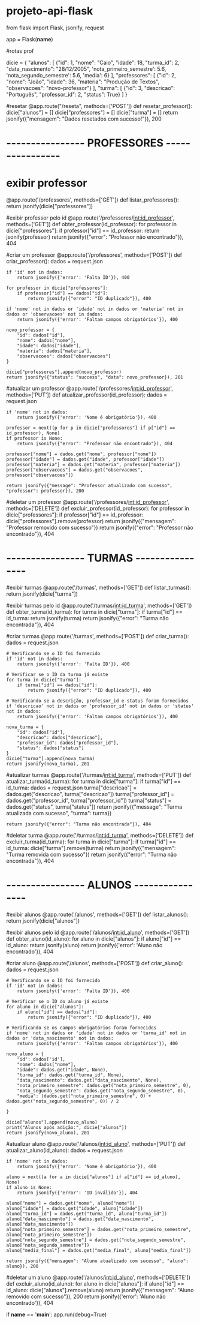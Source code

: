 # projeto-api-flask
from flask import Flask, jsonify, request

app = Flask(__name__)

#rotas prof

dicie = { 
    "alunos": [
        {"id": 1, "nome": "Caio", "idade": 18, "turma_id": 2, "data_nascimento": "28/12/2005", 'nota_primeiro_semestre': 5.6, 'nota_segundo_semestre': 5.6, 'media': 6}
    ],
    "professores": [
        {"id": 2, "nome": "João", "idade": 36, "materia": "Produção de Textos", "observacoes": "novo-professor"}
    ],
    "turma": [
        {"id": 3, "descricao": "Português", "professor_id": 2, "status": True}
    ]
}

#resetar
@app.route("/reseta", methods=['POST'])
def resetar_professor():
    dicie["alunos"] = []
    dicie["professores"] = []
    dicie["turma"] = []
    return jsonify({"mensagem": "Dados resetados com sucesso!"}), 200

# ---------------- PROFESSORES ----------------
# exibir professor
@app.route('/professores', methods=['GET'])
def listar_professores():
    return jsonify(dicie["professores"])

#exibir professor pelo id
@app.route('/professores/<int:id_professor>', methods=['GET'])
def obter_professor(id_professor):
    for professor in dicie["professores"]:
        if professor["id"] == id_professor:
            return jsonify(professor)
    return jsonify({"error": "Professor não encontrado"}), 404

#criar um professor
@app.route('/professores', methods=['POST'])
def criar_professor():
    dados = request.json

    if 'id' not in dados:
        return jsonify({'error': 'Falta ID'}), 400
    
    for professor in dicie["professores"]:
        if professor["id"] == dados["id"]:
            return jsonify({"error": "ID duplicado"}), 400
    
    if 'nome' not in dados or 'idade' not in dados or 'materia' not in dados or 'observacoes' not in dados:
        return jsonify({'error': 'Faltam campos obrigatórios'}), 400
    
    novo_professor = {
        "id": dados["id"],
        "nome": dados["nome"],
        "idade": dados["idade"],
        "materia": dados["materia"],
        "observacoes": dados["observacoes"]
    }
    
    dicie["professores"].append(novo_professor)
    return jsonify({"status": "success", "data": novo_professor}), 201

#atualizar um professor
@app.route('/professores/<int:id_professor>', methods=['PUT'])
def atualizar_professor(id_professor):
    dados = request.json

    if 'nome' not in dados:
        return jsonify({'error': 'Nome é obrigatório'}), 400

    professor = next((p for p in dicie["professores"] if p["id"] == id_professor), None)
    if professor is None:
        return jsonify({"error": "Professor não encontrado"}), 404

    professor["nome"] = dados.get("nome", professor["nome"])
    professor["idade"] = dados.get("idade", professor["idade"])
    professor["materia"] = dados.get("materia", professor["materia"])
    professor["observacoes"] = dados.get("observacoes", professor["observacoes"])

    return jsonify({"message": "Professor atualizado com sucesso", "professor": professor}), 200

#deletar um professor
@app.route('/professores/<int:id_professor>', methods=['DELETE'])
def excluir_professor(id_professor):
    for professor in dicie["professores"]:
        if professor["id"] == id_professor:
            dicie["professores"].remove(professor)
            return jsonify({"mensagem": "Professor removido com sucesso"})
    return jsonify({"error": "Professor não encontrado"}), 404


# ---------------- TURMAS ----------------
#exibir turmas
@app.route('/turmas', methods=['GET'])
def listar_turmas():
    return jsonify(dicie["turma"])

#exibir turmas pelo id
@app.route('/turmas/<int:id_turma>', methods=['GET'])
def obter_turma(id_turma):
    for turma in dicie["turma"]:
        if turma["id"] == id_turma:
            return jsonify(turma)
    return jsonify({"error": "Turma não encontrada"}), 404

#criar turmas
@app.route('/turmas', methods=['POST'])
def criar_turma():
    dados = request.json

    # Verificando se o ID foi fornecido
    if 'id' not in dados:
        return jsonify({'error': 'Falta ID'}), 400
    
    # Verificar se o ID da turma já existe
    for turma in dicie["turma"]:
        if turma["id"] == dados["id"]:
            return jsonify({"error": "ID duplicado"}), 400

    # Verificando se a descrição, professor_id e status foram fornecidos
    if 'descricao' not in dados or 'professor_id' not in dados or 'status' not in dados:
        return jsonify({'error': 'Faltam campos obrigatórios'}), 400
    
    nova_turma = {
        "id": dados["id"],
        "descricao": dados["descricao"],
        "professor_id": dados["professor_id"],
        "status": dados["status"]
    }
    dicie["turma"].append(nova_turma)
    return jsonify(nova_turma), 201

#atualizar turmas
@app.route('/turmas/<int:id_turma>', methods=['PUT'])
def atualizar_turma(id_turma):
    for turma in dicie["turma"]:
        if turma["id"] == id_turma:
            dados = request.json
            turma["descricao"] = dados.get("descricao", turma["descricao"])
            turma["professor_id"] = dados.get("professor_id", turma["professor_id"])
            turma["status"] = dados.get("status", turma["status"])
            return jsonify({"message": "Turma atualizada com sucesso", "turma": turma})
    
    return jsonify({"error": "Turma não encontrada"}), 404

#deletar turma
@app.route('/turmas/<int:id_turma>', methods=['DELETE'])
def excluir_turma(id_turma):
    for turma in dicie["turma"]:
        if turma["id"] == id_turma:
            dicie["turma"].remove(turma)
            return jsonify({"mensagem": "Turma removida com sucesso"})
    return jsonify({"error": "Turma não encontrada"}), 404

# ---------------- ALUNOS ----------------
#exibir alunos
@app.route('/alunos', methods=['GET'])
def listar_alunos():
    return jsonify(dicie["alunos"])

#exibir alunos pelo id
@app.route('/alunos/<int:id_aluno>', methods=['GET'])
def obter_aluno(id_aluno):
    for aluno in dicie["alunos"]:
        if aluno["id"] == id_aluno:
            return jsonify(aluno)
    return jsonify({'error': 'Aluno não encontrado'}), 404

#criar aluno
@app.route('/alunos', methods=['POST'])
def criar_aluno():
    dados = request.json

    # Verificando se o ID foi fornecido
    if 'id' not in dados:
        return jsonify({'error': 'Falta ID'}), 400
    
    # Verificar se o ID do aluno já existe
    for aluno in dicie["alunos"]:
        if aluno["id"] == dados["id"]:
            return jsonify({"error": "ID duplicado"}), 400

    # Verificando se os campos obrigatórios foram fornecidos
    if 'nome' not in dados or 'idade' not in dados or 'turma_id' not in dados or 'data_nascimento' not in dados:
        return jsonify({'error': 'Faltam campos obrigatórios'}), 400
    
    novo_aluno = {
        "id": dados['id'],
        "nome": dados["nome"],
        "idade": dados.get("idade", None),
        "turma_id": dados.get("turma_id", None),
        "data_nascimento": dados.get("data_nascimento", None),
        "nota_primeiro_semestre": dados.get("nota_primeiro_semestre", 0),
        "nota_segundo_semestre": dados.get("nota_segundo_semestre", 0),
        "media": (dados.get("nota_primeiro_semestre", 0) + dados.get("nota_segundo_semestre", 0)) / 2

    }

    dicie["alunos"].append(novo_aluno)
    print("Alunos após adição:", dicie["alunos"]) 
    return jsonify(novo_aluno), 201

#atualizar aluno
@app.route('/alunos/<int:id_aluno>', methods=['PUT'])
def atualizar_aluno(id_aluno):
    dados = request.json

    if 'nome' not in dados:
        return jsonify({'error': 'Nome é obrigatório'}), 400

    aluno = next((a for a in dicie["alunos"] if a["id"] == id_aluno), None)
    if aluno is None:
        return jsonify({'error': 'ID inválido'}), 404

    aluno["nome"] = dados.get("nome", aluno["nome"])
    aluno["idade"] = dados.get("idade", aluno["idade"])
    aluno["turma_id"] = dados.get("turma_id", aluno["turma_id"])
    aluno["data_nascimento"] = dados.get("data_nascimento", aluno["data_nascimento"])
    aluno["nota_primeiro_semestre"] = dados.get("nota_primeiro_semestre", aluno["nota_primeiro_semestre"])
    aluno["nota_segundo_semestre"] = dados.get("nota_segundo_semestre", aluno["nota_segundo_semestre"])
    aluno["media_final"] = dados.get("media_final", aluno["media_final"])

    return jsonify({"mensagem": "Aluno atualizado com sucesso", "aluno": aluno}), 200


#deletar um aluno
@app.route('/alunos/<int:id_aluno>', methods=['DELETE'])
def excluir_aluno(id_aluno):
    for aluno in dicie["alunos"]:
        if aluno["id"] == id_aluno:
            dicie["alunos"].remove(aluno)
            return jsonify({"mensagem": "Aluno removido com sucesso"}), 200
    return jsonify({'error': 'Aluno não encontrado'}), 404

if __name__ == '__main__':
    app.run(debug=True)


